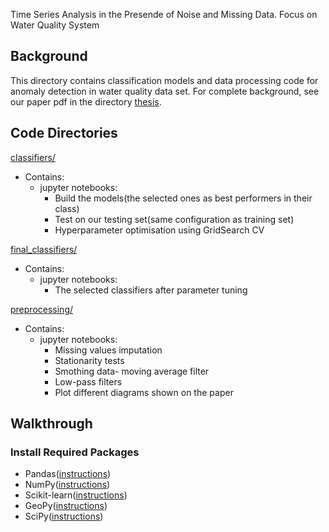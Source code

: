 Time Series Analysis in the Presende of Noise and Missing Data. Focus on Water Quality System

## Background

This directory contains classification models and data processing code for anomaly detection in water quality data set.
For complete background, see our paper pdf in the directory [thesis](https://github.com/FitoreMuharremi/master-thesis-project/tree/master/thesis).

## Code Directories

[classifiers/](https://github.com/FitoreMuharremi/master-thesis-project/tree/master/classifiers)

- Contains: 
  - jupyter notebooks:
    - Build the models(the selected ones as best performers in their class)
    - Test on our testing set(same configuration as training set)
    - Hyperparameter optimisation using GridSearch CV
    
    
[final_classifiers/](https://github.com/FitoreMuharremi/master-thesis-project/tree/master/final_classifiers)
- Contains: 
  - jupyter notebooks:
    - The selected classifiers after parameter tuning
   

[preprocessing/](https://github.com/FitoreMuharremi/master-thesis-project/tree/master/preprocessing)
  - Contains:
    - jupyter notebooks:
      - Missing values imputation
      - Stationarity tests
      - Smothing data- moving average filter
      - Low-pass filters
      - Plot different diagrams shown on the paper
      
 
## Walkthrough

 ### Install Required Packages
 
 - Pandas([instructions](http://pandas.pydata.org/pandas-docs/stable/install.html))
 - NumPy([instructions](https://docs.scipy.org/doc/numpy/user/install.html))
 - Scikit-learn([instructions](http://scikit-learn.org/stable/install.html))
 - GeoPy([instructions](https://github.com/geopy/geopy#installation))
 - SciPy([instructions](https://www.scipy.org/install.html))
 
